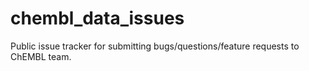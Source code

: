 # chembl_data_issues
Public issue tracker for submitting bugs/questions/feature requests to ChEMBL team.
